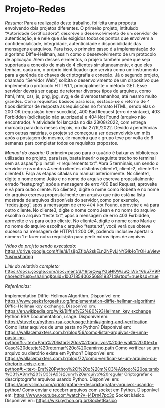 # Projeto-Redes

_Resumo:_
  Para a realização deste trabalho, foi feita uma proposta envolvendo dois projetos diferentes. O primeiro projeto, intitulado “Autoridade Certificadora”, descreve o desenvolvimento de um servidor de autenticação, e é nele que são exigidos todos os pontos que envolvem a confidencialidade, integridade, autenticidade e disponibilidade das mensagens e arquivos. Para isso, o primeiro passo é a implementação do algoritmo Diffie-Hellman, assim como o desenvolvimento de um protocolo de aplicação. Além desses elementos, o projeto também pede que seja suportada a conexão de mais de 4 clientes simultaneamente, e que eles tenham, cada um, o próprio identificador que servirá como um instrumento para a gerência de chaves de criptografia e conexão. 
	Já o segundo projeto, chamado “Servidor Web”, solicita o desenvolvimento de um dispositivo que implementa o protocolo HTTP/1.1, principalmente o método GET. Esse servidor deverá ser capaz de retornar diversos tipos de arquivos, como html, htm, css, js, png, jpg, svg; e de diversos tamanhos, até mesmo muito grandes. Como requisitos básicos para isso, destaca-se o retorno de 4 tipos distintos de resposta às requisições no formato HTML, sendo elas o 200 OK (requisição bem-sucedida), 400 Bad Request (erro de sintaxe), 403 Forbidden (solicitação não autorizada) e 404 Not Found (arquivo não encontrado).
	A atividade foi lançada no dia 23/08/2022, com entrega marcada para dois meses depois, no dia 27/10/2022. Devido à pendências com outras matérias, o projeto só começou a ser desenvolvido um mês após a postagem do mesmo, de maneira que o grupo teve por volta de 6 semanas para completar todos os requisitos propostos. 

_Manual do usuário:_
  O primeiro passo para o usuário é baixar as bibliotecas utilizadas no projeto, para isso, basta inserir o seguinte trecho no terminal sem as aspas “pip install -r requirements.txt”. 
  Abra 5 terminais, um sendo o servidor e os outros 4 sendo clientes distintos (cliente1, cliente2, cliente3 e cliente4). Faça as etapas citadas no manual anteriormente.
  No cliente1, digite o nome como João e no nome do arquivo escreva propositalmente errado “teste,pmg”, após a mensagem de erro 400 Bad Request, aproveite e vá para outro cliente.
  No cliente2, digite o nome como Roberta e no nome do arquivo escreva propositalmente um arquivo que não está na lista mostrada de arquivos disponíveis do servidor, como por exemplo, “redes.jpeg”, após a mensagem de erro 404 Not Found, aproveite e vá para outro cliente.
  No cliente3, digite o nome como Jean e no nome do arquivo escolha o arquivo “teste.txt”, após a mensagem de erro 403 Forbidden, aproveite e vá para outro cliente.
  No cliente4, digite o nome como Maria e no nome do arquivo escolha o arquivo “teste.txt”, você verá que obteve sucesso na mensagem de HTTP/1.1 200 OK, podendo inclusive apertar o número 1 e fazer outra requisição para pedir outros tipos de arquivos.

_Vídeo do projeto sendo executado:_
https://drive.google.com/file/d/1s8pZfibA2skELn2NPyLjNYGlk4oTrOHu/view?usp=sharing

_Link do relatório completo:_
https://docs.google.com/document/d/16iteQwgYGaHl0WauQiIWb46bu7V9Pnho/edit?usp=sharing&ouid=100718540625698193714&rtpof=true&sd=true

_Referências:_

Implementation Diffie-Hellman Algorithm. Disponível em: https://www.geeksforgeeks.org/implementation-diffie-hellman-algorithm/
Diffie-Hellman key exchange. Disponível em: https://en.wikipedia.org/wiki/Diffie%E2%80%93Hellman_key_exchange
Python RSA Documentation, usage. Disponível em: https://stuvel.eu/python-rsa-doc/usage.html#signing-and-verification
Como listar arquivos de uma pasta no Python? Disponível em: https://wallacemaxters.com.br/blog/56/como-listar-arquivos-de-uma-pasta-no-python#:~:text=Para%20listar%20os%20arquivos%20de,walk%20.&text=Caso%20deseje%20retornar%20o%20caminho,path
Como verificar se um arquivo ou diretório existe em Python? Disponível em: https://wallacemaxters.com.br/blog/72/como-verificar-se-um-arquivo-ou-diretorio-existe-em-python#:~:text=Em%20Python%2C%20o%20m%C3%A9todo%20os,tamb%C3%A9m%20%C3%A9%20um%20arquivo%20regular
Criptografar e descriptografar arquivos usando Python. Disponível em: https://acervolima.com/criptografar-e-descriptografar-arquivos-usando-python/
Como enviar e receber arquivos com socket em Python. Disponível em: https://www.youtube.com/watch?v=j4Drn47pc3o
Socket básico. Disponível em: https://wiki.python.org.br/SocketBasico
